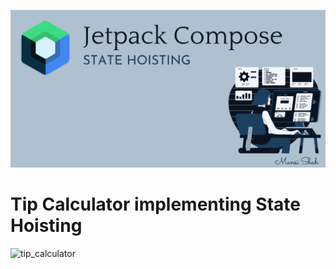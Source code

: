 ![](https://github.com/samAricha/Tip_Calculator/blob/master/hoisting.png)

# Tip Calculator implementing State Hoisting

<img src="drawing.jpg" alt="tip_calculator" width="200"/>
